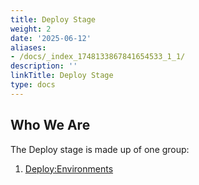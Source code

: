 ```yaml
---
title: Deploy Stage
weight: 2
date: '2025-06-12'
aliases:
- /docs/_index_1748133867841654533_1_1/
description: ''
linkTitle: Deploy Stage
type: docs
---
```


## Who We Are

The Deploy stage is made up of one group:

1. [Deploy:Environments](/handbook/engineering/development/ops/deploy/environments/)
